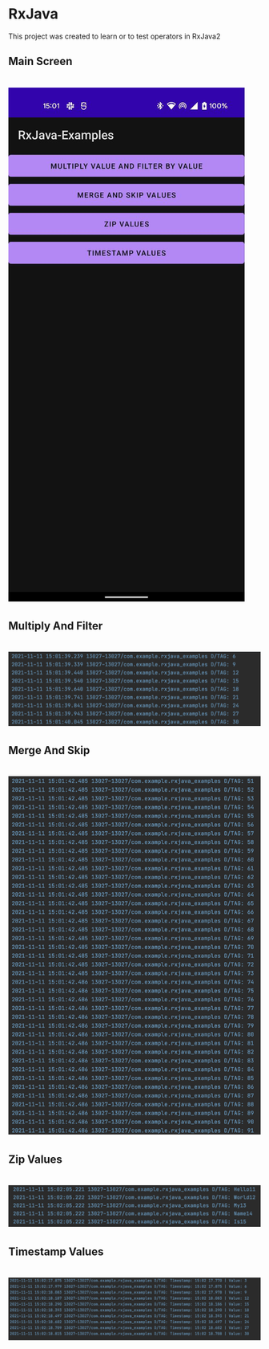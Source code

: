 # RxJava

This project was created to learn or to test operators in RxJava2

## Main Screen
# ![alt text](https://github.com/PanVova/RxJava/blob/main/2021-11-11%2015.08.02.jpg)

## Multiply And Filter
# ![alt text](https://github.com/PanVova/RxJava/blob/main/Screenshot%202021-11-11%20at%2015.01.52.png)

## Merge And Skip 
# ![alt text](https://github.com/PanVova/RxJava/blob/main/Screenshot%202021-11-11%20at%2015.02.03.png)

## Zip Values
# ![alt text](https://github.com/PanVova/RxJava/blob/main/Screenshot%202021-11-11%20at%2015.02.12.png)

## Timestamp Values
# ![alt text](https://github.com/PanVova/RxJava/blob/main/Screenshot%202021-11-11%20at%2015.02.24.png)
